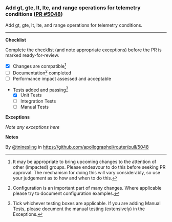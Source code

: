 ### Add gt, gte, lt, lte, and range operations for telemetry conditions ([PR #5048](https://github.com/apollographql/router/pull/5048))

Add gt, gte, lt, lte, and range operations for telemetry conditions.

<!-- ROUTER-237 -->
---

**Checklist**

Complete the checklist (and note appropriate exceptions) before the PR is marked ready-for-review.

- [X] Changes are compatible[^1]
- [ ] Documentation[^2] completed
- [ ] Performance impact assessed and acceptable
- Tests added and passing[^3]
    - [X] Unit Tests
    - [ ] Integration Tests
    - [ ] Manual Tests

**Exceptions**

*Note any exceptions here*

**Notes**

[^1]: It may be appropriate to bring upcoming changes to the attention of other (impacted) groups. Please endeavour to do this before seeking PR approval. The mechanism for doing this will vary considerably, so use your judgement as to how and when to do this.
[^2]: Configuration is an important part of many changes. Where applicable please try to document configuration examples.
[^3]: Tick whichever testing boxes are applicable. If you are adding Manual Tests, please document the manual testing (extensively) in the Exceptions.

By [@tninesling](https://github.com/tninesling) in https://github.com/apollographql/router/pull/5048
